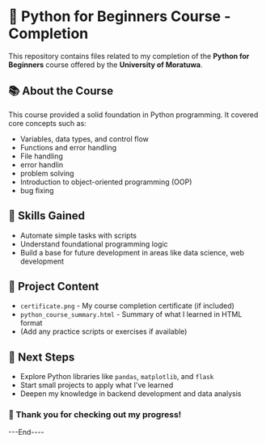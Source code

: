 # 🎉 Python for Beginners Course - Completion

This repository contains files related to my completion of the **Python for Beginners** course offered by the **University of Moratuwa**.

## 📚 About the Course

This course provided a solid foundation in Python programming. It covered core concepts such as:

- Variables, data types, and control flow
- Functions and error handling
- File handling
- error handlin
- problem solving
- Introduction to object-oriented programming (OOP)
- bug fixing

## 🚀 Skills Gained


- Automate simple tasks with scripts
- Understand foundational programming logic
- Build a base for future development in areas like data science, web development

## 📁 Project Content

- `certificate.png` - My course completion certificate (if included)
- `python_course_summary.html` - Summary of what I learned in HTML format
- (Add any practice scripts or exercises if available)

## 🧠 Next Steps

- Explore Python libraries like `pandas`, `matplotlib`, and `flask`
- Start small projects to apply what I've learned
- Deepen my knowledge in backend development and data analysis

### 📌 Thank you for checking out my progress!
---End----


